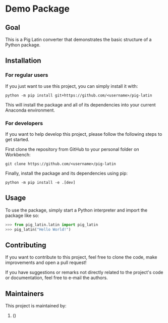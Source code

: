 # Demo Package

## Goal

This is a Pig Latin converter that demonstrates the basic structure of a Python package.

<remote change>

## Installation

### For regular users

If you just want to use this project, you can simply install it with:

```shell
python -m pip install git+https://github.com/<username>/pig-latin
```

This will install the package and all of its dependencies into your current Anaconda
environment.

### For developers

If you want to help develop this project, please follow the following steps to get
started.

First clone the repository from GitHub to your personal folder on Workbench:

```shell
git clone https://github.com/<username>/pig-latin
```

Finally, install the package and its dependencies using pip:

```shell
python -m pip install -e .[dev]
```

## Usage

To use the package, simply start a Python interpreter and import the package like so:

```python
>>> from pig_latin.latin import pig_latin
>>> pig_latin("Hello World!")
```

## Contributing

If you want to contribute to this project, feel free to clone the code, make
improvements and open a pull request!

If you have suggestions or remarks not directly related to the project's code or
documentation, feel free to e-mail the authors.

## Maintainers

This project is maintained by:

1. <username> (<e-mail>)
